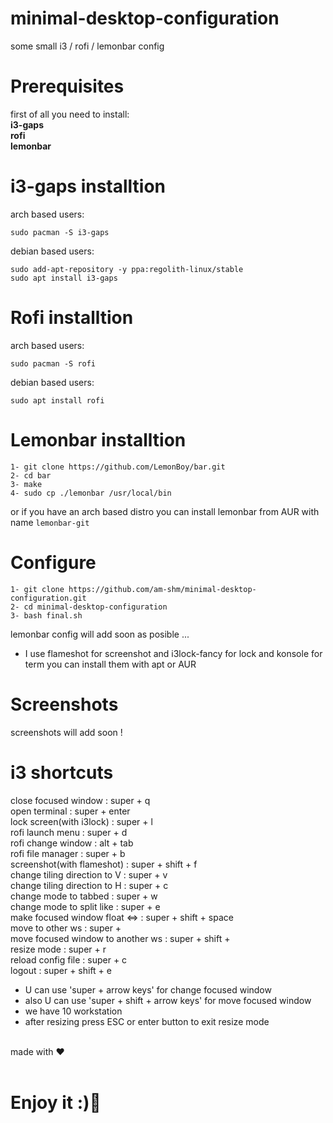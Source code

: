 # minimal-desktop-configuration
some small i3 / rofi / lemonbar config

# Prerequisites
first of all you need to install:<br>
    <b>i3-gaps</b><br>
    <b>rofi</b><br>
    <b>lemonbar</b><br>

# i3-gaps installtion
arch based users: 

    sudo pacman -S i3-gaps
debian based users:

    sudo add-apt-repository -y ppa:regolith-linux/stable
    sudo apt install i3-gaps
# Rofi installtion
arch based users: 
    
    sudo pacman -S rofi
debian based users: 
    
    sudo apt install rofi
# Lemonbar installtion

    1- git clone https://github.com/LemonBoy/bar.git
    2- cd bar
    3- make
    4- sudo cp ./lemonbar /usr/local/bin
or if you have an arch based distro you can install lemonbar from AUR with name <code>lemonbar-git</code>

# Configure
    
    1- git clone https://github.com/am-shm/minimal-desktop-configuration.git
    2- cd minimal-desktop-configuration
    3- bash final.sh

lemonbar config will add soon as posible ...
* I use flameshot for screenshot and i3lock-fancy for lock and konsole for term you can install them with apt or AUR<br>

# Screenshots
screenshots will add soon !

# i3 shortcuts
close focused window : super + q<br>
open terminal : super + enter<br>
lock screen(with i3lock) : super + l<br>
rofi launch menu : super + d<br>
rofi change window : alt + tab<br>
rofi file manager : super + b<br>
screenshot(with flameshot) : super + shift + f<br>
change tiling direction to V : super + v<br>
change tiling direction to H : super + c<br>
change mode to tabbed : super + w<br>
change mode to split like : super + e<br>
make focused window float <=> : super + shift + space<br>
move to other ws : super + <number of ws><br>
move focused window to another ws : super + shift + <number of ws><br>
resize mode : super + r<br>
reload config file : super + c<br>
logout : super + shift + e<br>
* U can use 'super + arrow keys' for change focused window<br>
* also U can use 'super + shift + arrow keys' for move focused window<br>
* we have 10 workstation<br>
* after resizing press ESC or enter button to exit resize mode<br>
<br>
made with ❤️<br>
<br>
<h1>Enjoy it :)🍬</h1>

